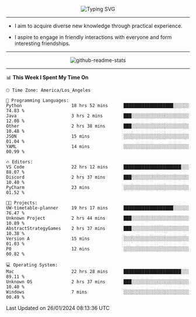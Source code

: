 <p align="center">
  <img src="https://readme-typing-svg.demolab.com?font=Fira+Code&weight=500&size=32&duration=2500&pause=1600&center=true&vCenter=true&random=false&width=1024&height=64&lines=Hi+there+%F0%9F%91%8B;I'm+delighted+you+could+make+it+here+%F0%9F%8E%89;I'm+Harry%2C+a+college+student+still+finding+my+way" alt="Typing SVG" />
</p>


---


- I aim to acquire diverse new knowledge through practical experience.

- I aspire to engage in friendly interactions with everyone and form interesting friendships.


---


<p align="center">
  <img src="https://github-readme-stats.vercel.app/api?username=Harry-Jing&show_icons=true" alt="github-readme-stats"/>
</p>


---

<!--START_SECTION:waka-->
📊 **This Week I Spent My Time On** 

```text
🕑︎ Time Zone: America/Los_Angeles

💬 Programming Languages: 
Python                   18 hrs 52 mins      ███████████████████░░░░░░   74.83 % 
Java                     3 hrs 2 mins        ███░░░░░░░░░░░░░░░░░░░░░░   12.08 % 
Other                    2 hrs 38 mins       ███░░░░░░░░░░░░░░░░░░░░░░   10.48 % 
JSON                     15 mins             ░░░░░░░░░░░░░░░░░░░░░░░░░   01.04 % 
YAML                     14 mins             ░░░░░░░░░░░░░░░░░░░░░░░░░   00.99 % 

🔥 Editors: 
VS Code                  22 hrs 12 mins      ██████████████████████░░░   88.07 % 
Discord                  2 hrs 37 mins       ███░░░░░░░░░░░░░░░░░░░░░░   10.40 % 
PyCharm                  23 mins             ░░░░░░░░░░░░░░░░░░░░░░░░░   01.52 % 

🐱‍💻 Projects: 
UW-timetable-planner     19 hrs 17 mins      ███████████████████░░░░░░   76.47 % 
Unknown Project          2 hrs 44 mins       ███░░░░░░░░░░░░░░░░░░░░░░   10.89 % 
AbstractStrategyGames    2 hrs 37 mins       ███░░░░░░░░░░░░░░░░░░░░░░   10.38 % 
Version A                15 mins             ░░░░░░░░░░░░░░░░░░░░░░░░░   01.03 % 
P0                       12 mins             ░░░░░░░░░░░░░░░░░░░░░░░░░   00.82 % 

💻 Operating System: 
Mac                      22 hrs 28 mins      ██████████████████████░░░   89.11 % 
Unknown OS               2 hrs 37 mins       ███░░░░░░░░░░░░░░░░░░░░░░   10.40 % 
Windows                  7 mins              ░░░░░░░░░░░░░░░░░░░░░░░░░   00.49 % 
```


 Last Updated on 26/01/2024 08:13:36 UTC
<!--END_SECTION:waka-->
